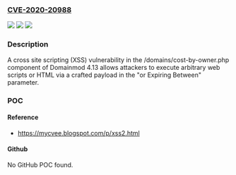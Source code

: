 ### [CVE-2020-20988](https://cve.mitre.org/cgi-bin/cvename.cgi?name=CVE-2020-20988)
![](https://img.shields.io/static/v1?label=Product&message=n%2Fa&color=blue)
![](https://img.shields.io/static/v1?label=Version&message=n%2Fa&color=blue)
![](https://img.shields.io/static/v1?label=Vulnerability&message=n%2Fa&color=brighgreen)

### Description

A cross site scripting (XSS) vulnerability in the /domains/cost-by-owner.php component of Domainmod 4.13 allows attackers to execute arbitrary web scripts or HTML via a crafted payload in the "or Expiring Between" parameter.

### POC

#### Reference
- https://mycvee.blogspot.com/p/xss2.html

#### Github
No GitHub POC found.

